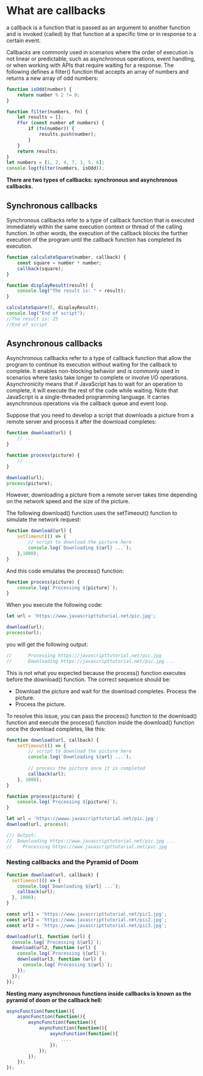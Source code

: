 # What are callbacks
a callback is a function that is passed as an argument to another function and is invoked (called) by that function at a specific time or in response to a certain event. 

Callbacks are commonly used in scenarios where the order of execution is not linear or predictable, such as asynchronous operations, event handling, or when working with APIs that require waiting for a response.
The following defines a filter() function that accepts an array of numbers and returns a new array of odd numbers:
```javascript
function isOdd(number) {
    return number % 2 != 0;
}

function filter(numbers, fn) {
    let results = [];
    Ffor (const number of numbers) {
        if (fn(number)) {
            results.push(number);
        }
    }
    return results;
}
let numbers = [1, 2, 4, 7, 3, 5, 6];
console.log(filter(numbers, isOdd));
```
**There are two types of callbacks: synchronous and asynchronous callbacks.**

## Synchronous callbacks
Synchronous callbacks refer to a type of callback function that is executed immediately within the same execution context or thread of the calling function. In other words, the execution of the callback blocks the further execution of the program until the callback function has completed its execution.


```javascript
function calculateSquare(number, callback) {
    const square = number * number;
    callback(square);
}

function displayResult(result) {
    console.log("The result is: " + result);
}

calculateSquare(5, displayResult);
console.log("End of script");
//The result is: 25
//End of script

```
## Asynchronous callbacks
Asynchronous callbacks refer to a type of callback function that  allow the program to continue its execution without waiting for the callback to complete. It enables non-blocking behavior and is commonly used in scenarios where tasks take longer to complete or involve I/O operations.
Asynchronicity means that if JavaScript has to wait for an operation to complete, it will execute the rest of the code while waiting.
Note that JavaScript is a single-threaded programming language. It carries asynchronous operations via the callback queue and event loop.

Suppose that you need to develop a script that downloads a picture from a remote server and process it after the download completes:

```javascript
function download(url) {
    // ...
}

function process(picture) {
    // ...
}

download(url);
process(picture);
```
However, downloading a picture from a remote server takes time depending on the network speed and the size of the picture.

The following download() function uses the setTimeout() function to simulate the network request:
```javascript
function download(url) {
    setTimeout(() => {
        // script to download the picture here
        console.log(`Downloading ${url} ...`);
    },1000);
}
```
And this code emulates the process() function:

```javascript
function process(picture) {
    console.log(`Processing ${picture}`);
}
```
When you execute the following code:
```javascript
let url = 'https://www.javascripttutorial.net/pic.jpg';

download(url);
process(url);
```
you will get the following output:
```javascript
//      Processing https://javascripttutorial.net/pic.jpg
//      Downloading https://javascripttutorial.net/pic.jpg ...
```
This is not what you expected because the process() function executes before the download() function. The correct sequence should be:
* Download the picture and wait for the download completes.
Process the picture.
* Process the picture.



To resolve this issue, you can pass the process() function to the download() function and execute the process() function inside the download() function once the download completes, like this:

```javascript
function download(url, callback) {
    setTimeout(() => {
        // script to download the picture here
        console.log(`Downloading ${url} ...`);
        
        // process the picture once it is completed
        callback(url);
    }, 1000);
}

function process(picture) {
    console.log(`Processing ${picture}`);
}

let url = 'https://wwww.javascripttutorial.net/pic.jpg';
download(url, process);

/// Output:
//  Downloading https://www.javascripttutorial.net/pic.jpg ...
//    Processing https://www.javascripttutorial.net/pic.jpg
```

### Nesting callbacks and the Pyramid of Doom
```javascript
function download(url, callback) {
  setTimeout(() => {
    console.log(`Downloading ${url} ...`);
    callback(url);
  }, 1000);
}

const url1 = 'https://www.javascripttutorial.net/pic1.jpg';
const url2 = 'https://www.javascripttutorial.net/pic2.jpg';
const url3 = 'https://www.javascripttutorial.net/pic3.jpg';

download(url1, function (url) {
  console.log(`Processing ${url}`);
  download(url2, function (url) {
    console.log(`Processing ${url}`);
    download(url3, function (url) {
      console.log(`Processing ${url}`);
    });
  });
});

```

**Nesting many asynchronous functions inside callbacks is known as the pyramid of doom or the callback hell:**

```javascript
asyncFunction(function(){
    asyncFunction(function(){
        asyncFunction(function(){
            asyncFunction(function(){
                asyncFunction(function(){
                    ....
                });
            });
        });
    });
});

```
